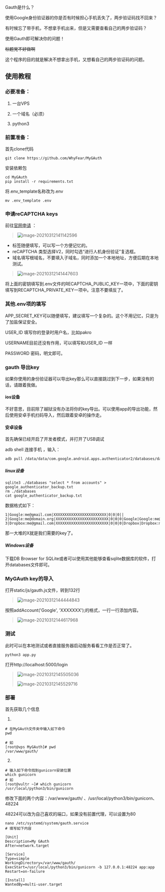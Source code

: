 Gauth是什么？

使用Google身份验证器的你是否有时候担心手机丢失了，两步验证码找不回来？

有时候忘了带手机，不想拿手机出来，但是又需要查看自己的两步验证码？

使用Gauth即可解决你的问题！

~~标题党不好做啊~~

这个程序的目的就是解决不想拿出手机，又想看自己的两步验证码的问题。

## 使用教程

### 必要准备：

1.  一台VPS

2.  一个域名（必须）

3.  python3

### 前置准备：

首先clone代码

```shell
git clone https://github.com/WhyFear/MyGAuth
```

安装依赖包

```shell
cd MyGAuth
pip install -r requirements.txt
```

将.env_template名称改为.env

```shell
mv .env_template .env
```

### 申请reCAPTCHA keys

前往[官网申请](https://www.google.com/recaptcha/admin/create) ：

>   ![image-20210312141142596](README/image-20210312141142596.png)

-   标签随便填写，可以写一个方便记忆的。
-   reCAPTCHA 类型选择V2，同时勾选“进行人机身份验证”复选框。
-   域名填写根域名，不要填入子域名，同时添加一个本地地址，方便后期在本地测试。

>   ![image-20210312141447603](README/image-20210312141447603.png)

将上面的密钥填写到.env文件的RECAPTCHA_PUBLIC_KEY一项中，下面的密钥填写到RECAPTCHA_PRIVATE_KEY一项中。注意不要填反了。

### 其他.env项的填写

APP_SECRET_KEY可以随便填写，建议填写一个复杂的。这个不用记忆，只是为了加盐保证安全。

USER_ID 填写你的登录时用户名，比如pakro

USERNAME目前还没有作用，可以填写和USER_ID 一样

PASSWORD 密码，明文即可。

### gauth 导出key

如果你使用的身份验证器可以导出key那么可以直接跳过到下一步，如果没有的话，请跟着我做。

#### ios设备

不好意思，目前除了越狱没有办法将你的key导出。可以使用app的导出功能，然后使用安卓手机扫码导入，然后跟着安卓的操作走。

#### 安卓设备

首先确保已经开启了开发者模式，并打开了USB调试

 adb shell 连接手机 ，输入： 

~~~bash
adb pull /data/data/com.google.android.apps.authenticator2/databases/databases
~~~

##### linux设备

```shell
sqlite3 ./databases "select * from accounts" > google_authenticator_backup.txt
rm ./databases
cat google_authenticator_backup.txt
```

数据格式如下：

```
1|Google:me@gmail.com|XXXXXXXXXXXXXXXXXXXXXXXX|0|0|0||
2|Google:me@domain.org|XXXXXXXXXXXXXXXXXXXXXXXX|0|0|0|Google|Google:me@domain.org
3|Dropbox:me@gmail.com|XXXXXXXXXXXXXXXXXXXXXXXX|0|0|0|Dropbox|Dropbox:me@gmail.com
```

那一大堆的X就是我们需要的key了。

##### Windows设备

下载DB Browser for SQLite或者可以使用其他能够查看sqlite数据库的软件，打开databases文件即可。

### MyGAuth key的导入

打开static/js/gauth.js文件，转到132行

>   ![image-20210312144444843](README/image-20210312144444843.png)

按照addAccount('Google', 'XXXXXXX');的格式，一行一行添加内容。

>   ![image-20210312144617968](README/image-20210312144617968.png)

### 测试

此时可以在本地测试或者直接服务器启动服务看看工作是否正常了。

```shell
python3 app.py
```

打开http://localhost:5000/login

>   ![image-20210312145505036](README/image-20210312145505036.png)
>
>   ![image-20210312145529716](README/image-20210312145529716.png)

### 部署

首先获取几个信息

1.  

```shell
# 在MyGAuth文件夹中输入如下命令
pwd

# 如
[root@vps MyGAuth]# pwd
/var/www/gauth/
```

2.  

```shell
# 输入如下命令找到gunicorn安装位置
which gunicorn
# 如
[root@vultr ~]# which gunicorn
/usr/local/python3/bin/gunicorn
```

修改下面的两个内容：/var/www/gauth/ 、/usr/local/python3/bin/gunicorn、48224

48224可以改为自己喜欢的端口，如果没有前置代理，可以设置为80

```shell
nano /etc/systemd/system/gauth.service
# 填写如下内容

[Unit]           
Description=My GAuth
After=network.target

[Service]
Type=simple
WorkingDirectory=/var/www/gauth/
ExecStart=/usr/local/python3/bin/gunicorn -b 127.0.0.1:48224 app:app
Restart=on-failure

[Install]
WantedBy=multi-user.target

```

